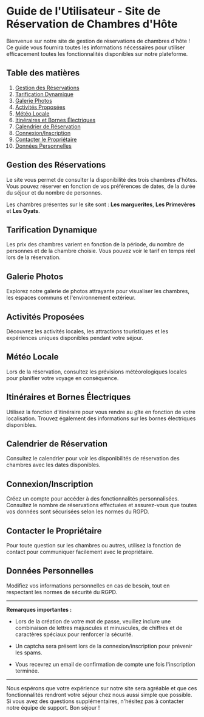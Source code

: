 # Guide de l'Utilisateur - Site de Réservation de Chambres d'Hôte

Bienvenue sur notre site de gestion de réservations de chambres d'hôte ! Ce guide vous fournira toutes les informations nécessaires pour utiliser efficacement toutes les fonctionnalités disponibles sur notre plateforme.

## Table des matières
1. [Gestion des Réservations](#gestion-des-réservations)
2. [Tarification Dynamique](#tarification-dynamique)
3. [Galerie Photos](#galerie-photos)
4. [Activités Proposées](#activités-proposées)
5. [Météo Locale](#météo-locale)
6. [Itinéraires et Bornes Électriques](#itinéraires-et-bornes-électriques)
7. [Calendrier de Réservation](#calendrier-de-réservation)
8. [Connexion/Inscription](#connexioninscription)
9. [Contacter le Propriétaire](#contacter-le-propriétaire)
10. [Données Personnelles](#données-personnelles)

## Gestion des Réservations
Le site vous permet de consulter la disponibilité des trois chambres d'hôtes. Vous pouvez réserver en fonction de vos préférences de dates, de la durée du séjour et du nombre de personnes.

Les chambres présentes sur le site sont : **Les marguerites**, **Les Primevères** et **Les Oyats**.

## Tarification Dynamique
Les prix des chambres varient en fonction de la période, du nombre de personnes et de la chambre choisie. Vous pouvez voir le tarif en temps réel lors de la réservation.

## Galerie Photos
Explorez notre galerie de photos attrayante pour visualiser les chambres, les espaces communs et l'environnement extérieur.

## Activités Proposées
Découvrez les activités locales, les attractions touristiques et les expériences uniques disponibles pendant votre séjour.

## Météo Locale
Lors de la réservation, consultez les prévisions météorologiques locales pour planifier votre voyage en conséquence.

## Itinéraires et Bornes Électriques
Utilisez la fonction d'itinéraire pour vous rendre au gîte en fonction de votre localisation. Trouvez également des informations sur les bornes électriques disponibles.

## Calendrier de Réservation
Consultez le calendrier pour voir les disponibilités de réservation des chambres avec les dates disponibles.

## Connexion/Inscription
Créez un compte pour accéder à des fonctionnalités personnalisées. Consultez le nombre de réservations effectuées et assurez-vous que toutes vos données sont sécurisées selon les normes du RGPD.

## Contacter le Propriétaire
Pour toute question sur les chambres ou autres, utilisez la fonction de contact pour communiquer facilement avec le propriétaire.

## Données Personnelles
Modifiez vos informations personnelles en cas de besoin, tout en respectant les normes de sécurité du RGPD.

---

**Remarques importantes :**

- Lors de la création de votre mot de passe, veuillez inclure une combinaison de lettres majuscules et minuscules, de chiffres et de caractères spéciaux pour renforcer la sécurité.

- Un captcha sera présent lors de la connexion/inscription pour prévenir les spams.

- Vous recevrez un email de confirmation de compte une fois l'inscription terminée.

---

Nous espérons que votre expérience sur notre site sera agréable et que ces fonctionnalités rendront votre séjour chez nous aussi simple que possible. Si vous avez des questions supplémentaires, n'hésitez pas à contacter notre équipe de support. Bon séjour ! 